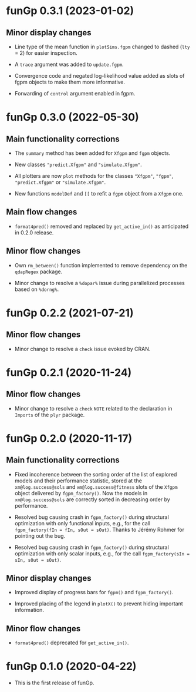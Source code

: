 # funGp 0.3.1 (2023-01-02)

## Minor display changes

* Line type of the mean function in `plotSims.fgpm` changed to dashed
  (`lty` = 2) for easier inspection.

* A `trace` argument was added to `update.fgpm`.

* Convergence code and negated log-likelihood value added as slots of
  fgpm objects to make them more informative.

* Forwarding of `control` argument enabled in fgpm.



# funGp 0.3.0 (2022-05-30)

## Main functionality corrections

* The `summary` method has been added for `Xfgpm` and `fgpm` objects.

* New classes `"predict.Xfgpm"` and `"simulate.Xfgpm"`.

* All plotters are now `plot` methods for the classes `"Xfgpm"`, `"fgpm"`,
  `"predict.Xfgpm"` or `"simulate.Xfgpm"`.

* New functions `modelDef` and `[[` to refit a `fgpm` object from a `Xfgpm` one.

## Main flow changes

* `format4pred()` removed and replaced by `get_active_in()` as anticipated in 0.2.0 release.

## Minor flow changes

* Own `rm_between()` function implemented to remove dependency on the `qdapRegex` package.
  
* Minor change to resolve a `%dopar%` issue during parallelized processes based on `%dorng%`.



# funGp 0.2.2 (2021-07-21)

## Minor flow changes

* Minor change to resolve a `check` issue evoked by CRAN.



# funGp 0.2.1 (2020-11-24)

## Minor flow changes

* Minor change to resolve a `check` `NOTE` related to the declaration in `Imports` of the `plyr`
  package.



# funGp 0.2.0 (2020-11-17)

## Main functionality corrections

* Fixed incoherence between the sorting order of the list of explored models and their performance
  statistic, stored at the `xm@log.success@sols` and `xm@log.success@fitness` slots of the `Xfgpm`
  object delivered by `fgpm_factory()`. Now the models in `xm@log.success@sols` are correctly
  sorted in decreasing order by performance.
  
* Resolved bug causing crash in `fgpm_factory()` during structural optimization with only functional
  inputs, e.g., for the call `fgpm_factory(fIn = fIn, sOut = sOut)`. Thanks to Jérémy Rohmer for
  pointing out the bug.

* Resolved bug causing crash in `fgpm_factory()` during structural optimization with only scalar
  inputs, e.g., for the call `fgpm_factory(sIn = sIn, sOut = sOut)`.

## Minor display changes

* Improved display of progress bars for `fgpm()` and `fgpm_factory()`.

* Improved placing of the legend in `plotX()` to prevent hiding important information.

## Minor flow changes

* `format4pred()` deprecated for `get_active_in()`.



# funGp 0.1.0 (2020-04-22)

* This is the first release of funGp.
